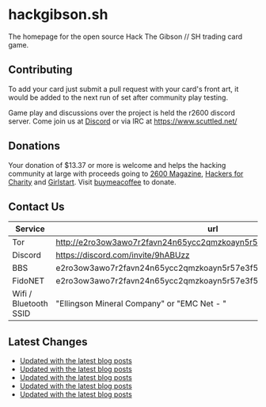# hackgibson.sh
The homepage for the open source Hack The Gibson // SH trading card game.


## Contributing

To add your card just submit a pull request with your card's front art, it would be added to the next run of set after community play testing.

Game play and discussions over the project is held the r2600 discord server. Come join us at [Discord](https://discord.com/invite/9hABUzz) or via IRC at https://www.scuttled.net/


## Donations

Your donation of $13.37 or more is welcome and helps the hacking community at large with proceeds going to [2600 Magazine](https://2600.com/), [Hackers for Charity](https://hackersforcharity.org) and [Girlstart](https://girlstart.org).  Visit [buymeacoffee](https://www.buymeacoffee.com/hackgibson.sh) to donate.


## Contact Us

Service | url
-|-
Tor | http://e2ro3ow3awo7r2favn24n65ycc2qmzkoayn5r57e3f56nvjwdcgg32ad.onion
Discord | https://discord.com/invite/9hABUzz
BBS | e2ro3ow3awo7r2favn24n65ycc2qmzkoayn5r57e3f56nvjwdcgg32ad.onion:23
FidoNET | e2ro3ow3awo7r2favn24n65ycc2qmzkoayn5r57e3f56nvjwdcgg32ad.onion:24554
Wifi / Bluetooth SSID | "Ellingson Mineral Company" or "EMC Net - <fidonet address>"

## Latest Changes
<!-- BLOG-POST-LIST:START -->
- [Updated with the latest blog posts](https://github.com/DFW2600/hackgibson.sh/commit/687fb237bfd38e76e72f726732a0afe529e01d97)
- [Updated with the latest blog posts](https://github.com/DFW2600/hackgibson.sh/commit/b3d87e3b9b812903b27e4c40c4493a2b2857b017)
- [Updated with the latest blog posts](https://github.com/DFW2600/hackgibson.sh/commit/1fd7fa5301f66d535eac7a4854c39b3484845678)
- [Updated with the latest blog posts](https://github.com/DFW2600/hackgibson.sh/commit/ed6e3cf75a23326ae30f2cb7f01788bc0d59841f)
- [Updated with the latest blog posts](https://github.com/DFW2600/hackgibson.sh/commit/50aced8d582d93a0892ba60899c52c82ec7685e3)
<!-- BLOG-POST-LIST:END -->
